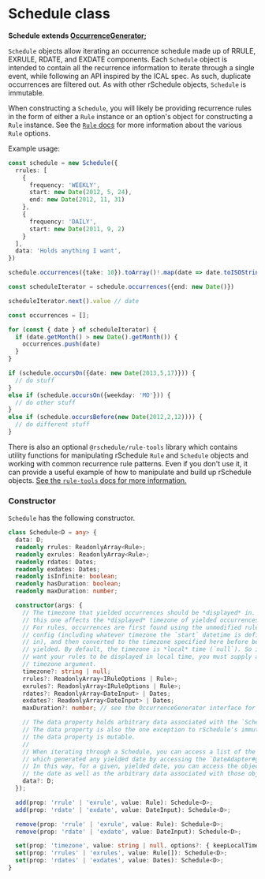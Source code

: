 # Schedule class

**Schedule extends [OccurrenceGenerator](./1.%20Overview.md#occurrencegenerator-interface);**

`Schedule` objects allow iterating an occurrence schedule made up of RRULE, EXRULE, RDATE, and EXDATE components. Each `Schedule` object is intended to contain all the recurrence information to iterate through a single event, while following an API inspired by the ICAL spec. As such, duplicate occurrences are filtered out. As with other rSchedule objects, `Schedule` is immutable.

When constructing a `Schedule`, you will likely be providing recurrence rules in the form of either a `Rule` instance or an option's object for constructing a `Rule` instance. See the [`Rule` docs](./2.%20Rule.md) for more information about the various `Rule` options.

Example usage:

```typescript
const schedule = new Schedule({
  rrules: [
    {
      frequency: 'WEEKLY',
      start: new Date(2012, 5, 24),
      end: new Date(2012, 11, 31)
    },
    {
      frequency: 'DAILY',
      start: new Date(2011, 9, 2)
    }
  ],
  data: 'Holds anything I want',
})

schedule.occurrences({take: 10}).toArray()!.map(date => date.toISOString())

const scheduleIterator = schedule.occurrences({end: new Date()})

scheduleIterator.next().value // date

const occurrences = [];

for (const { date } of scheduleIterator) {
  if (date.getMonth() > new Date().getMonth()) {
    occurrences.push(date)
  }
}

if (schedule.occursOn({date: new Date(2013,5,17)})) {
  // do stuff
}
else if (schedule.occursOn({weekday: 'MO'})) {
  // do other stuff
}
else if (schedule.occursBefore(new Date(2012,2,12)))) {
  // do different stuff
}
```

There is also an optional `@rschedule/rule-tools` library which contains utility functions for manipulating rSchedule `Rule` and `Schedule` objects and working with common recurrence rule patterns. Even if you don't use it, it can provide a useful example of how to manipulate and build up rSchedule objects. [See the `rule-tools` docs for more information.](./7.%20Rule%20Tools.md)

### Constructor

`Schedule` has the following constructor.

```typescript
class Schedule<D = any> {
  data: D;
  readonly rrules: ReadonlyArray<Rule>;
  readonly exrules: ReadonlyArray<Rule>;
  readonly rdates: Dates;
  readonly exdates: Dates;
  readonly isInfinite: boolean;
  readonly hasDuration: boolean;
  readonly maxDuration: number;

  constructor(args: {
    // The timezone that yielded occurrences should be *displayed* in. Note,
    // this one affects the *displayed* timezone of yielded occurrences.
    // For rules, occurrences are first found using the unmodified rule
    // config (including whatever timezone the `start` datetime is defined
    // in), and then converted to the timezone specified here before being
    // yielded. By default, the timezone is *local* time (`null`). So if you don't
    // want your rules to be displayed in local time, you must supply a
    // timezone argument.
    timezone?: string | null;
    rrules?: ReadonlyArray<IRuleOptions | Rule>;
    exrules?: ReadonlyArray<IRuleOptions | Rule>;
    rdates?: ReadonlyArray<DateInput> | Dates;
    exdates?: ReadonlyArray<DateInput> | Dates;
    maxDuration?: number; // see the OccurrenceGenerator interface for info

    // The data property holds arbitrary data associated with the `Schedule`.
    // The data property is also the one exception to rSchedule's immutability:
    // the data property is mutable.
    //
    // When iterating through a Schedule, you can access a list of the generator objects (i.e. Rules / Dates)
    // which generated any yielded date by accessing the `DateAdapter#generators` property.
    // In this way, for a given, yielded date, you can access the objects which generated
    // the date as well as the arbitrary data associated with those objects.
    data?: D;
  });

  add(prop: 'rrule' | 'exrule', value: Rule): Schedule<D>;
  add(prop: 'rdate' | 'exdate', value: DateInput): Schedule<D>;

  remove(prop: 'rrule' | 'exrule', value: Rule): Schedule<D>;
  remove(prop: 'rdate' | 'exdate', value: DateInput): Schedule<D>;

  set(prop: 'timezone', value: string | null, options?: { keepLocalTime?: boolean }): Schedule<D>;
  set(prop: 'rrules' | 'exrules', value: Rule[]): Schedule<D>;
  set(prop: 'rdates' | 'exdates', value: Dates): Schedule<D>;
}
```
